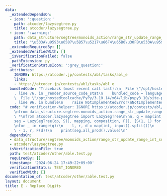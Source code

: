 ```yaml
---
data:
  _extendedDependsOn:
  - icon: ':question:'
    path: atcoder/lazysegtree.py
    title: atcoder/lazysegtree.py
  - icon: ':warning:'
    path: data_structure/segtree/monoids_action/range_str_update_range_int_sum.py
    title: "\u533A\u9593\u6587\u5B57\u5217\u66F4\u65B0\u30FB\u533A\u9593\u548C"
  _extendedRequiredBy: []
  _extendedVerifiedWith: []
  _isVerificationFailed: false
  _pathExtension: py
  _verificationStatusIcon: ':grey_question:'
  attributes:
    IGNORE: https://atcoder.jp/contests/abl/tasks/abl_e
    links:
    - https://atcoder.jp/contests/abl/tasks/abl_e
  bundledCode: "Traceback (most recent call last):\n  File \"/opt/hostedtoolcache/PyPy/3.10.14/x64/lib/pypy3.10/site-packages/onlinejudge_verify/documentation/build.py\"\
    , line 76, in _render_source_code_stat\n    bundled_code = language.bundle(\n\
    \  File \"/opt/hostedtoolcache/PyPy/3.10.14/x64/lib/pypy3.10/site-packages/onlinejudge_verify/languages/python.py\"\
    , line 96, in bundle\n    raise NotImplementedError\nNotImplementedError\n"
  code: "# verification-helper: IGNORE https://atcoder.jp/contests/abl/tasks/abl_e\n\
    \nfrom data_structure.segtree.monoids_action.range_str_update_range_int_sum import\
    \ *\nfrom atcoder.lazysegtree import LazySegTree\n\nn, q = map(int, input().split())\n\
    seg = LazySegTree(op, S(), mapping, composition, F(), [S(1, 1) for _ in range(n)])\n\
    \nfor _ in range(q):\n    l, r, d = map(int, input().split())\n    seg.apply(l\
    \ - 1, r, F(d))\n    print(seg.all_prod().value)\n"
  dependsOn:
  - data_structure/segtree/monoids_action/range_str_update_range_int_sum.py
  - atcoder/lazysegtree.py
  isVerificationFile: true
  path: test/atcoder/other/able.test.py
  requiredBy: []
  timestamp: '2024-06-24 17:49:22+09:00'
  verificationStatus: TEST_IGNORED
  verifiedWith: []
documentation_of: test/atcoder/other/able.test.py
layout: document
title: E - Replace Digits
---
```

